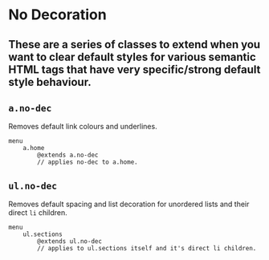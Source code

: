 # No Decoration

These are a series of classes to extend when you want to clear default styles for various semantic HTML tags that have very specific/strong default style behaviour.
---

## `a.no-dec`
Removes default link colours and underlines.

```
menu
    a.home
        @extends a.no-dec
        // applies no-dec to a.home.

```

## `ul.no-dec`
Removes default spacing and list decoration for unordered lists and their direct `li` children.

```
menu
    ul.sections
        @extends ul.no-dec
        // applies to ul.sections itself and it's direct li children.

```
